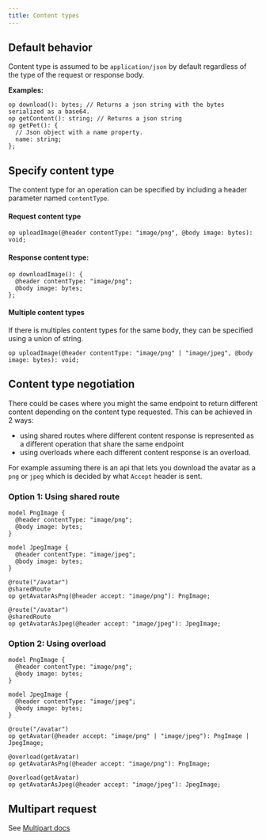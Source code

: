 ```yaml
---
title: Content types
---
```


## Default behavior

Content type is assumed to be `application/json` by default regardless of the type of the request or response body.

**Examples:**

```typespec
op download(): bytes; // Returns a json string with the bytes serialized as a base64.
op getContent(): string; // Returns a json string
op getPet(): {
  // Json object with a name property.
  name: string;
};
```

## Specify content type

The content type for an operation can be specified by including a header parameter named `contentType`.

#### Request content type

```typespec
op uploadImage(@header contentType: "image/png", @body image: bytes): void;
```

#### Response content type:

```typespec
op downloadImage(): {
  @header contentType: "image/png";
  @body image: bytes;
};
```

#### Multiple content types

If there is multiples content types for the same body, they can be specified using a union of string.

```typespec
op uploadImage(@header contentType: "image/png" | "image/jpeg", @body image: bytes): void;
```

## Content type negotiation

There could be cases where you might the same endpoint to return different content depending on the content type requested. This can be achieved in 2 ways:

- using shared routes where different content response is represented as a different operation that share the same endpoint
- using overloads where each different content response is an overload.

For example assuming there is an api that lets you download the avatar as a `png` or `jpeg` which is decided by what `Accept` header is sent.

### Option 1: Using shared route

```tsp
model PngImage {
  @header contentType: "image/png";
  @body image: bytes;
}

model JpegImage {
  @header contentType: "image/jpeg";
  @body image: bytes;
}

@route("/avatar")
@sharedRoute
op getAvatarAsPng(@header accept: "image/png"): PngImage;

@route("/avatar")
@sharedRoute
op getAvatarAsJpeg(@header accept: "image/jpeg"): JpegImage;
```

### Option 2: Using overload

```tsp
model PngImage {
  @header contentType: "image/png";
  @body image: bytes;
}

model JpegImage {
  @header contentType: "image/jpeg";
  @body image: bytes;
}

@route("/avatar")
op getAvatar(@header accept: "image/png" | "image/jpeg"): PngImage | JpegImage;

@overload(getAvatar)
op getAvatarAsPng(@header accept: "image/png"): PngImage;

@overload(getAvatar)
op getAvatarAsJpeg(@header accept: "image/jpeg"): JpegImage;
```

## Multipart request

See [Multipart docs](./multipart.md)
